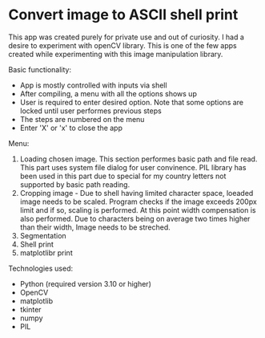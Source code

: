 # Convert image to ASCII shell print

This app was created purely for private use and out of curiosity. I had a desire to experiment with openCV library. This is one of the few apps created while experimenting with this image manipulation library.

Basic functionality:
* App is mostly controlled with inputs via shell
* After compiling, a menu with all the options shows up
* User is required to enter desired option. Note that some options are locked until user performes previous steps
* The steps are numbered on the menu
* Enter 'X' or 'x' to close the app

Menu:
1. Loading chosen image. This section performes basic path and file read. This part uses system file dialog for user convinence. PIL library has been used in this part due to special for my country letters not supported by basic path reading.
2. Cropping image - Due to shell having limited character space, loeaded image needs to be scaled. Program checks if the image exceeds 200px limit and if so, scaling is performed. At this point width compensation is also performed. Due to characters being on average two times higher than their width, Image needs to be streched.
3. Segmentation
4. Shell print
5. matplotlibr print


Technologies used:
* Python (required version 3.10 or higher)
* OpenCV
* matplotlib
* tkinter
* numpy
* PIL
